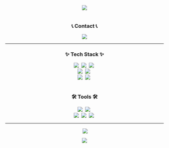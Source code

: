 <div align="center">
  <img src="https://capsule-render.vercel.app/api?type=Waving&color=BDBDC8&height=105&section=header&text=HSCHEOL%20&fontSize=25&adeIn&fontAlignY=20"& adeIn&fontAlignY=36>
</div>



<br>
<h3 align="center">📞 Contact 📞</h3>
<div align="center">
   <a href="mailto:knr0013@gmail.com""knr0013@gmail.com"><img src="https://img.shields.io/badge/knr0013@gmail.com-F3F3F3?style=for-the-badge&logo=gmail&logoColor=black"/></a>
</div>

---

<!--내용 부분-->
<h3 align="center">✨ Tech Stack ✨</h3>
<div align="center">
  <img src="https://img.shields.io/badge/react-20232a.svg?style=for-the-badge&logo=react&logoColor=61DAFB" />&nbsp
  <img src="https://img.shields.io/badge/typescript-007ACC.svg?style=for-the-badge&logo=typescript&logoColor=white" />&nbsp
  <img src="https://img.shields.io/badge/javascript-F7DF1E.svg?style=for-the-badge&logo=javascript&logoColor=20232a" />&nbsp
</div>

<div align="center">
  <img src="https://img.shields.io/badge/html5-E34F26.svg?style=for-the-badge&logo=html5&logoColor=white" />&nbsp
  <img src="https://img.shields.io/badge/styled--components-DB7093?style=for-the-badge&logo=styled-components&logoColor=ffd35b" />&nbsp
</div>

<div align="center">
  <img src="https://img.shields.io/badge/tailwindcss-1daabb.svg?style=for-the-badge&logo=tailwind-css&logoColor=white" />&nbsp
  <img src="https://img.shields.io/badge/css3-1572B6.svg?style=for-the-badge&logo=css3&logoColor=white" />&nbsp
</div>

<br>


<h3 align="center">🛠 Tools 🛠</h3>
<div align="center">
  <img src="https://img.shields.io/badge/git-F7DF1E.svg?style=for-the-badge&logo=git&logoColor=20232a" />&nbsp
  <img src="https://img.shields.io/badge/github-181717.svg?style=for-the-badge&logo=github&logoColor=white" />&nbsp
</div>

<div align="center">
   <img src="https://img.shields.io/badge/figma-F24E1E.svg?style=for-the-badge&logo=figma&logoColor=white" />&nbsp
  <img src="https://img.shields.io/badge/Notion-F3F3F3.svg?style=for-the-badge&logo=notion&logoColor=black" />&nbsp
  <img src ="https://img.shields.io/badge/Slack-815E7F.svg?&style=for-the-badge&logo=Slack&logoColor=white"/ >&nbsp
</div>


---

<div align="center">
<p>&nbsp;<img align="center" src="https://readmestats.999857.xyz/api?username=HSCHEOL&show_icons=true&locale=en&theme=tokyonight"/></p>
</div>

<div align="center">
  <img src="https://capsule-render.vercel.app/api?type=waving&color=BDBDC8&height=100&section=footer" />
</div>









